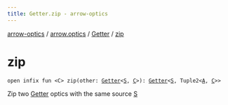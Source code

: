 ```yaml
---
title: Getter.zip - arrow-optics
---
```


[arrow-optics](../../index.html) / [arrow.optics](../index.html) / [Getter](index.html) / [zip](./zip.html)

# zip

`open infix fun <C> zip(other: `[`Getter`](index.html)`<`[`S`](index.html#S)`, `[`C`](zip.html#C)`>): `[`Getter`](index.html)`<`[`S`](index.html#S)`, Tuple2<`[`A`](index.html#A)`, `[`C`](zip.html#C)`>>`

Zip two [Getter](index.html) optics with the same source [S](index.html#S)

